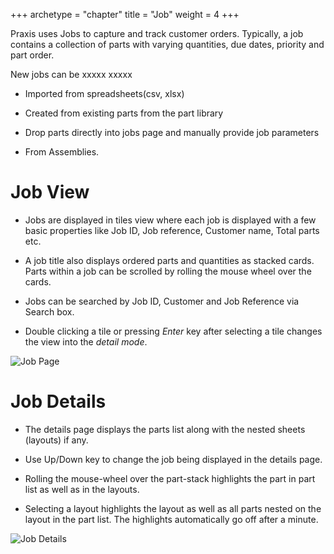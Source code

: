 +++
archetype = "chapter"
title = "Job"
weight = 4
+++

Praxis uses Jobs to capture and track customer orders. Typically, a job contains a collection of parts with varying quantities, due dates, priority and part order. 

New jobs can be xxxxx xxxxx

* Imported from spreadsheets(csv, xlsx)

* Created from existing parts from the part library

* Drop parts directly into jobs page and manually provide job parameters

* From Assemblies.
 
Job View
========

* Jobs are displayed in tiles view where each job is displayed with a few basic properties like Job ID, Job reference, Customer name, Total parts etc.

* A job title also displays ordered parts and quantities as stacked cards. Parts within a job can be scrolled by rolling the mouse wheel over the cards.

* Jobs can be searched by Job ID, Customer and Job Reference via Search box.

* Double clicking a tile or pressing *Enter* key after selecting a tile changes the view into the *detail mode*.

![Job Page](/images/JobPage.png)

Job Details
=========

* The details page displays the parts list along with the nested sheets (layouts) if any.

* Use Up/Down key to change the job being displayed in the details page.

* Rolling the mouse-wheel over the part-stack highlights the part in part list as well as in the layouts.

* Selecting a layout highlights the layout as well as all parts nested on the layout in the part list. The highlights automatically go off after a minute.

![Job Details](/images/JobDetails.png)

